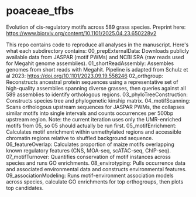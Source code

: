 # poaceae_tfbs
Evolution of cis-regulatory motifs across 589 grass species. Preprint here: https://www.biorxiv.org/content/10.1101/2025.04.23.650228v2

This repo contains code to reproduce all analyses in the manuscript. Here's what each subdirectory contains:
00_prepExternalData: Downloads publicly available data from JASPAR (motif PWMs) and NCBI SRA (raw reads used for Megahit genome assemblies).
01_shortReadAssembly: Assembles genomes from short reads with Megahit. Pipeline is adapted from Schulz et al 2023: https://doi.org/10.1101/2023.09.19.558246
02_orthgroup: Reconstructs ancestral protein sequences using a representative set of high-quality assemblies spanning diverse grasses, then queries against all 589 assemblies to identify orthologous regions.
03_phyloTreeConstruction: Constructs species tree and phylogenetic kinship matrix.
04_motifScanning: Scans orthologous upstream sequences for JASPAR PWMs, the collapses similar motifs into single intervals and counts occurrences per 500bp upstream region. Note: the current iteration uses only the UMR-enriched motifs from 05, so 05 should actually be run first.
05_motifEnrichment: Calculates motif enrichment within unmethylated regions and accessible chromatin regions relative to shuffled background sequence.
06_featureOverlap: Calculates proportion of maize motifs overlapping known regulatory features (CNS, MOA-seq, scATAC-seq, ChIP-seq).
07_motifTurnover: Quantifies conservation of motif instances across species and runs GO enrichments.
08_envirotyping: Pulls occurrence data and associated environmental data and constructs environmental features.
09_associationModeling: Runs motif-environment association models across species, calculate GO enrichments for top orthogroups, then plots top candidates.


